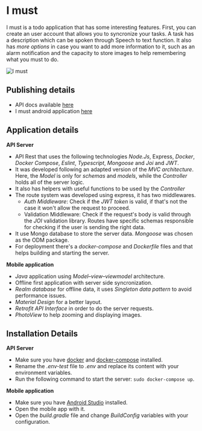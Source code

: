 # I must
I must is a todo application that has some interesting features. First, you can create an user account that allows you to syncronize your tasks. A task has a description which can be spoken through Speech to text function. It also has *more options* in case you want to add more information to it, such as an alarm notification and the capacity to store images to help remembering what you must to do.

![I must](https://github.com/gabrielborgesdm/todo-app/blob/main/screenshots/screenshots.png)

## Publishing details
- API docs available [here](https://documenter.getpostman.com/view/6190871/TzY4eaE9 "here")
- I must android application [here](testhttp:// "here")

## Application details
**API Server**
- API Rest that uses the following technologies *Node.Js*, Express, *Docker*, *Docker Compose*,  *Eslint*, *Typescript*, *Mongoose* and *Joi*  and *JWT*.
- It was developed following an adapted version of the *MVC architecture*. Here, the *Model* is only for *schemas* and *models*, while the *Controller* holds all of the server logic.
- It also has helpers with useful functions to be used by the *Controller*
- The route system was developed using express, it has two middlewares.
	- *Auth Middleware*: Check if the *JWT token* is valid, if that's not the case it won't allow the request to proceed.
	- Validation Middleware: Check if the request's body is valid through the *JOI* validation library. Routes have specific schemas responsible for checking if the user is sending the right data.
- It use Mongo database to store the server data. *Mongoose* was chosen as the ODM package.
- For deployment there's a *docker-compose* and *Dockerfile* files and  that helps building and starting the server.

**Mobile application**
- *Java* application using *Model–view–viewmodel* architecture.
- Offline first application with server side syncronization.
- *Realm database* for offline data, it uses *Singleton data pattern* to avoid performance issues.
- *Material Design* for a better layout.
- *Retrofit API Interface* in order to do the server requests.
- *PhotoView* to help zooming and displaying images.

## Installation Details
**API Server**
- Make sure you have [docker](https://docs.docker.com/engine/install "docker") and [docker-compose](https://docs.docker.com/compose/install/ "docker-compose") installed.
- Rename the *.env-test* file to *.env* and replace its content with your environment variables.
- Run the following command to start the server: `sudo docker-compose up`.

**Mobile application**
- Make sure you have [Android Studio](https://developer.android.com/studio "Android Studio") installed.
- Open the mobile app with it.
- Open the *build.gradle* file and change *BuildConfig* variables with your configuration.
